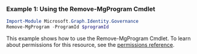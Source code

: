 ### Example 1: Using the Remove-MgProgram Cmdlet
```powershell
Import-Module Microsoft.Graph.Identity.Governance
Remove-MgProgram -ProgramId $programId
```
This example shows how to use the Remove-MgProgram Cmdlet.
To learn about permissions for this resource, see the [permissions reference](/graph/permissions-reference).
